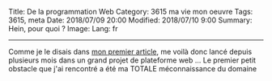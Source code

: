Title: De la programmation Web
Category: 3615 ma vie mon oeuvre
Tags: 3615, meta
Date: 2018/07/09 20:00
Modified: 2018/07/10 9:00
Summary: Hein, pour quoi ?
Image:
Lang: fr

___


Comme je le disais dans [mon premier article][blog-first], me voilà donc lancé
depuis plusieurs mois dans un grand projet de plateforme web ... Le premier
petit obstacle que j'ai rencontré a été ma TOTALE méconnaissance du domaine

[blog-first]: {filename}blog-pour-quoi.md
